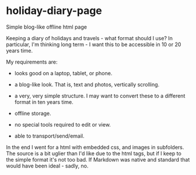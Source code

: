 # holiday-diary-page
Simple blog-like offline html page

Keeping a diary of holidays and travels - what format should I use?  In particular, I'm thinking long term - I want this to be accessible in 10 or 20 years time.  


My requirements are:

- looks good on a laptop, tablet, or phone.  

- a blog-like look.  That is, text and photos, vertically scrolling.

- a very, very simple structure.  I may want to convert these to a different format in ten years time.

- offline storage.

- no special tools required to edit or view.  

- able to transport/send/email.  


In the end I went for a html with embedded css, and images in subfolders.  The source is a bit uglier than I'd like due to the html tags, but if I keep to the simple format it's not too bad.  If Markdown was native and standard that would have been ideal - sadly, no.  

